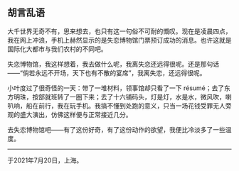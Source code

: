 ## 胡言乱语

大千世界无奇不有，思来想去，也只有这一句俗不可耐的慨叹。现在是凌晨四点，我在网上冲浪，手机上赫然显示的是失恋博物馆门票预订成功的消息。也许这就是国际化大都市与我们农村的不同吧。

失恋博物馆，我这样想着，我去做什么呢，我离失恋还远得很呢。还是那句话——“倘若永远不开场，天下也有不散的宴席”，我离失恋，还远得很呢。

小叶度过了很奇怪的一天：带了一堆材料，领事馆却只看了一下 résumé；去了东方明珠，按部就班转了一圈下来；去了十六铺码头，灯是灯，水是水，微风吹，喇叭响，船在前行，我在玩手机。我搞不懂到处跑的意义，只当一场花钱受罪无人旁观的盛大演出，仿佛这样便与正常接近几分。

去失恋博物馆吧——有了这份好奇，有了这份动作的欲望，我便比冷淡多了一些温度。

------

于2021年7月20日，上海。
